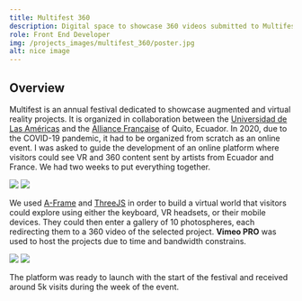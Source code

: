 ```yaml
---
title: Multifest 360
description: Digital space to showcase 360 videos submitted to Multifest-AR/VR festival.
role: Front End Developer
img: /projects_images/multifest_360/poster.jpg
alt: nice image
---
```


## Overview

Multifest is an annual festival dedicated to showcase augmented and virtual reality projects. It is organized in collaboration between the <a href="https://www.udla.edu.ec">Universidad de Las Américas</a> and the <a href="https://www.afquito.org.ec">Alliance Française</a> of Quito, Ecuador.  In 2020, due to the COVID-19 pandemic, it had to be organized from scratch as an online event. I was asked to guide the development of an online platform where visitors could see VR and 360 content sent by artists from Ecuador and France. We had two weeks to put everything together.

<div class="imgs">
<img src="/projects_images/multifest_360/img_1.jpg">
<img src="/projects_images/multifest_360/img_2.jpg">
</div>

We used <a href="https://aframe.io/">A-Frame</a> and <a href="https://threejs.org/">ThreeJS</a> in order to build a virtual world that visitors could explore using either the keyboard, VR headsets, or their mobile devices. They could then enter a gallery of 10 photospheres, each redirecting them to a 360 video of the selected project. **Vimeo PRO** was used to host the projects due to time and bandwidth constrains.  

<div class="imgs">
<img src="/projects_images/multifest_360/img_3.jpg">
<img src="/projects_images/multifest_360/img_4.jpg">
</div>

The platform was ready to launch with the start of the festival and received around 5k visits during the week of the event. 